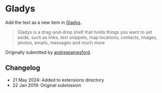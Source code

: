# Gladys

Add the text as a new item in [Gladys](https://www.bru.build/gladys-for-macos).

> Gladys is a drag-and-drop shelf that holds things you want to set aside, such as links, text snippets, map locations, contacts, images, photos, emails, messages and much more

Originally submitted by [andrewjamesford](https://github.com/andrewjamesford).

## Changelog

- 21 May 2024: Added to extensions directory
- 22 Jan 2019: Original submission
